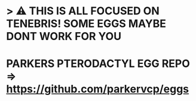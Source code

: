 # > ⚠️ THIS IS ALL FOCUSED ON TENEBRIS! SOME EGGS MAYBE DONT WORK FOR YOU
# PARKERS PTERODACTYL EGG REPO => https://github.com/parkervcp/eggs

